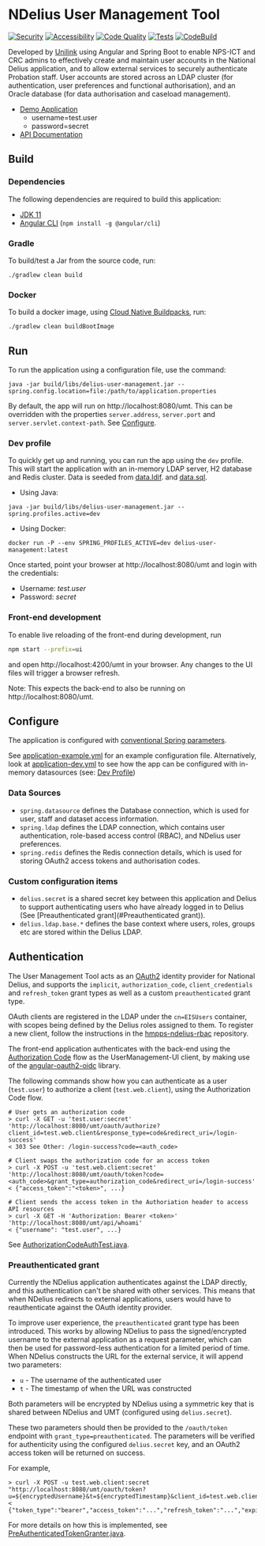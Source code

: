 # NDelius User Management Tool

[![Security](https://github.com/ministryofjustice/ndelius-um/actions/workflows/security.yml/badge.svg)](https://github.com/ministryofjustice/ndelius-um/actions/workflows/security.yml)
[![Accessibility](https://github.com/ministryofjustice/ndelius-um/actions/workflows/accessibility.yml/badge.svg)](https://github.com/ministryofjustice/ndelius-um/actions/workflows/accessibility.yml)
[![Code Quality](https://github.com/ministryofjustice/ndelius-um/actions/workflows/code-quality.yml/badge.svg)](https://github.com/ministryofjustice/ndelius-um/actions/workflows/code-quality.yml)
[![Tests](https://github.com/ministryofjustice/ndelius-um/actions/workflows/test.yml/badge.svg)](https://github.com/ministryofjustice/ndelius-um/actions/workflows/test.yml)
[![CodeBuild](https://codebuild.eu-west-2.amazonaws.com/badges?uuid=eyJlbmNyeXB0ZWREYXRhIjoibGlVbnBpVjBXZzlUVFU0N1dGRUNCblVCcng3TGJhUHR4SXFRclNqclJNMFFxenBoQ1dWNTdiODA2dGJmalRvWVVmNmpkcTk2QnRMdGxLNnpKb3hYQUZzPSIsIml2UGFyYW1ldGVyU3BlYyI6InllcDVab0ptZEhaZ2R6ckciLCJtYXRlcmlhbFNldFNlcmlhbCI6MX0%3D&branch=master)](https://eu-west-2.console.aws.amazon.com/codesuite/codebuild/895523100917/projects/user-management-build)

Developed by [Unilink](https://www.unilink.com) using Angular and Spring Boot to enable NPS-ICT and CRC admins to effectively create and maintain user accounts in the National Delius application, and to allow external services to securely authenticate Probation staff.
User accounts are stored across an LDAP cluster (for authentication, user preferences and functional authorisation), and an Oracle database (for data authorisation and caseload management). 

* [Demo Application](https://delius-user-management.herokuapp.com/umt/)
  * username=test.user
  * password=secret
* [API Documentation](https://delius-user-management.herokuapp.com/umt/swagger-ui.html)


## Build
### Dependencies
The following dependencies are required to build this application:
* [JDK 11](https://www.oracle.com/java/technologies/javase-jdk11-downloads.html)
* [Angular CLI](https://cli.angular.io/) (`npm install -g @angular/cli`)

### Gradle
To build/test a Jar from the source code, run:
```shell script
./gradlew clean build
```

### Docker
To build a docker image, using [Cloud Native Buildpacks](https://buildpacks.io/), run:
```shell script
./gradlew clean buildBootImage
```

## Run
To run the application using a configuration file, use the command: 
```shell script
java -jar build/libs/delius-user-management.jar --spring.config.location=file:/path/to/application.properties
```
By default, the app will run on http://localhost:8080/umt. 
This can be overridden with the properties `server.address`, `server.port` and `server.servlet.context-path`.
See [Configure](#configure).

### Dev profile
To quickly get up and running, you can run the app using the `dev` profile.
This will start the application with an in-memory LDAP server, H2 database and Redis cluster.
Data is seeded from [data.ldif](src/main/resources/data.ldif). and [data.sql](src/main/resources/data.sql).

* Using Java:
```shell script
java -jar build/libs/delius-user-management.jar --spring.profiles.active=dev
```
* Using Docker:
```shell script
docker run -P --env SPRING_PROFILES_ACTIVE=dev delius-user-management:latest
```

Once started, point your browser at http://localhost:8080/umt and login with the credentials:
* Username: *test.user*
* Password: *secret*

### Front-end development
To enable live reloading of the front-end during development, run
```bash
npm start --prefix=ui
```
and open http://localhost:4200/umt in your browser. Any changes to the UI files will trigger a browser refresh.

Note: This expects the back-end to also be running on http://localhost:8080/umt.

## Configure
The application is configured with [conventional Spring parameters](https://docs.spring.io/spring-boot/docs/current/reference/html/common-application-properties.html).

See [application-example.yml](src/main/resources/application-example.yml) for an example configuration file. 
Alternatively, look at [application-dev.yml](src/main/resources/application-dev.yml) to see how the app can be configured with in-memory datasources (see: [Dev Profile](#dev-profile))

### Data Sources
* `spring.datasource` defines the Database connection, which is used for user, staff and dataset access information.
* `spring.ldap` defines the LDAP connection, which contains user authentication, role-based access control (RBAC), and NDelius user preferences.
* `spring.redis` defines the Redis connection details, which is used for storing OAuth2 access tokens and authorisation codes.

### Custom configuration items
* `delius.secret` is a shared secret key between this application and Delius to support authenticating users who have already logged in to Delius (See [Preauthenticated grant](#Preauthenticated grant)).
* `delius.ldap.base.*` defines the base context where users, roles, groups etc are stored within the Delius LDAP.

## Authentication
The User Management Tool acts as an [OAuth2](https://oauth.net/2/) identity provider for National Delius, and supports the `implicit`, `authorization_code`, `client_credentials` and `refresh_token` grant types as well as a custom `preauthenticated` grant type.

OAuth clients are registered in the LDAP under the `cn=EISUsers` container, with scopes being defined by the Delius roles assigned to them. To register a new client, follow the instructions in the [hmpps-ndelius-rbac](https://github.com/ministryofjustice/hmpps-ndelius-rbac#service-users--clients) repository.

The front-end application authenticates with the back-end using the [Authorization Code](https://oauth.net/2/grant-types/authorization-code/) flow as the UserManagement-UI client, by making use of the [angular-oauth2-oidc](https://github.com/manfredsteyer/angular-oauth2-oidc) library.

The following commands show how you can authenticate as a user (`test.user`) to authorize a client (`test.web.client`), using the Authorization Code flow.
```shell script
# User gets an authorization code
> curl -X GET -u 'test.user:secret' 'http://localhost:8080/umt/oauth/authorize?client_id=test.web.client&response_type=code&redirect_uri=/login-success'
< 303 See Other: /login-success?code=<auth_code>

# Client swaps the authorization code for an access token
> curl -X POST -u 'test.web.client:secret' 'http://localhost:8080/umt/oauth/token?code=<auth_code>&grant_type=authorization_code&redirect_uri=/login-success'
< {"access_token":"<token>", ...}

# Client sends the access token in the Authoriation header to access API resources
> curl -X GET -H 'Authorization: Bearer <token>' 'http://localhost:8080/umt/api/whoami'
< {"username": "test.user", ...}
```
See [AuthorizationCodeAuthTest.java](src/test/java/uk/co/bconline/ndelius/config/security/auth/AuthorizationCodeAuthTest.java).

### Preauthenticated grant
Currently the NDelius application authenticates against the LDAP directly, and this authentication can't be shared with other services. 
This means that when NDelius redirects to external applications, users would have to reauthenticate against the OAuth identity provider.

To improve user experience, the `preauthenticated` grant type has been introduced. 
This works by allowing NDelius to pass the signed/encrypted username to the external application as a request parameter, which can then be used for password-less authentication for a limited period of time. 
When NDelius constructs the URL for the external service, it will append two parameters:
* `u` - The username of the authenticated user
* `t` - The timestamp of when the URL was constructed

Both parameters will be encrypted by NDelius using a symmetric key that is shared between NDelius and UMT (configured using `delius.secret`).

These two parameters should then be provided to the `/oauth/token` endpoint with `grant_type=preauthenticated`.
The parameters will be verified for authenticity using the configured `delius.secret` key, and an OAuth2 access token will be returned on success.

For example,
```shell script
> curl -X POST -u test.web.client:secret "http://localhost:8080/umt/oauth/token?u=${encryptedUsername}&t=${encryptedTimestamp}&client_id=test.web.client&grant_type=preauthenticated&scope=UMBI001"
< {"token_type":"bearer","access_token":"...","refresh_token":"...","expires_in":43199,"scope":"UMBI001"}
```

For more details on how this is implemented, see [PreAuthenticatedTokenGranter.java](src/main/java/uk/co/bconline/ndelius/config/security/provider/token/PreAuthenticatedTokenGranter.java).
